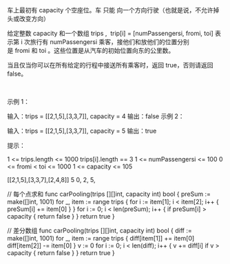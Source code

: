 车上最初有 capacity 个空座位。车 只能 向一个方向行驶（也就是说，不允许掉头或改变方向）

给定整数 capacity 和一个数组 trips ,  trip[i] = [numPassengersi, fromi, toi] 表示第 i 次旅行有 numPassengersi 乘客，接他们和放他们的位置分别是 fromi 和 toi 。这些位置是从汽车的初始位置向东的公里数。

当且仅当你可以在所有给定的行程中接送所有乘客时，返回 true，否则请返回 false。

 

示例 1：

输入：trips = [[2,1,5],[3,3,7]], capacity = 4
输出：false
示例 2：

输入：trips = [[2,1,5],[3,3,7]], capacity = 5
输出：true
 

提示：

1 <= trips.length <= 1000
trips[i].length == 3
1 <= numPassengersi <= 100
0 <= fromi < toi <= 1000
1 <= capacity <= 105


[[2,1,5],[3,3,7],[2,4,8]] 5
0, 2, 5, 

// 每个点求和
func carPooling(trips [][]int, capacity int) bool {
    preSum := make([]int, 1001)
    for _, item := range trips {
        for i := item[1]; i < item[2]; i++ {
            preSum[i] += item[0]
        }
    }
    for i := 0; i < len(preSum); i++ {
        if preSum[i] > capacity {
            return false
        }
    }
    return true
}

// 差分数组
func carPooling(trips [][]int, capacity int) bool {
    diff := make([]int, 1001)
    for _, item := range trips {
        diff[item[1]] += item[0]
        diff[item[2]] -= item[0]
    }
    v := 0
    for i := 0; i < len(diff); i++ {
        v += diff[i]
        if v > capacity {
            return false
        }
    }
    return true
}